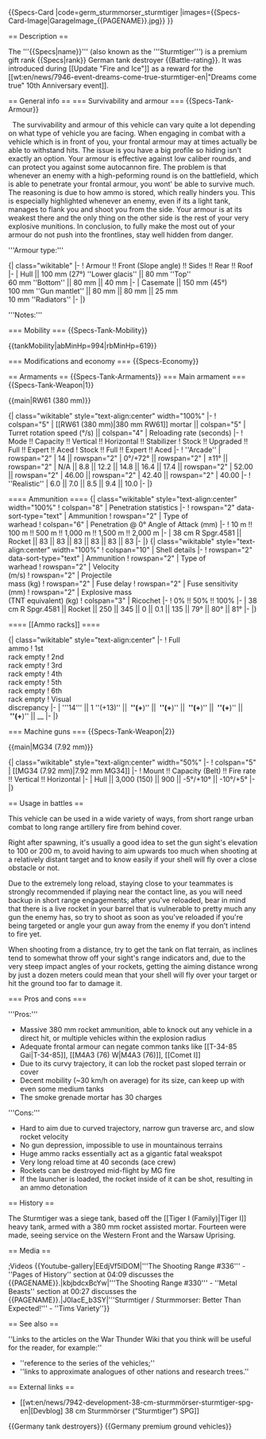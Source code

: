 {{Specs-Card
|code=germ_sturmmorser_sturmtiger
|images={{Specs-Card-Image|GarageImage_{{PAGENAME}}.jpg}}
}}

== Description ==
<!-- ''In the description, the first part should be about the history of the creation and combat usage of the vehicle, as well as its key features. In the second part, tell the reader about the ground vehicle in the game. Insert a screenshot of the vehicle, so that if the novice player does not remember the vehicle by name, he will immediately understand what kind of vehicle the article is talking about.'' -->
The '''{{Specs|name}}''' (also known as the '''Sturmtiger''') is a premium gift rank {{Specs|rank}} German tank destroyer {{Battle-rating}}. It was introduced during [[Update "Fire and Ice"]] as a reward for the [[wt:en/news/7946-event-dreams-come-true-sturmtiger-en|"Dreams come true" 10th Anniversary event]].

== General info ==
=== Survivability and armour ===
{{Specs-Tank-Armour}}
<!-- ''Describe armour protection. Note the most well protected and key weak areas. Appreciate the layout of modules as well as the number and location of crew members. Is the level of armour protection sufficient, is the placement of modules helpful for survival in combat? If necessary use a visual template to indicate the most secure and weak zones of the armour.'' -->
 <!--''Describe armour protection. Note the most well protected and key weak areas. Appreciate the layout of modules as well as the number and location of crew members. Is the level of armour protection sufficient, is the placement of modules helpful for survival in combat? If necessary use a visual template to indicate the most secure and weak zones of the armour.-->
The survivability and armour of this vehicle can vary quite a lot depending on what type of vehicle you are facing. When engaging in combat with a vehicle which is in front of you, your frontal armour may at times actually be able to withstand hits. The issue is you have a big profile so hiding isn't exactly an option. Your armour is effective against low caliber rounds, and can protect you against some autocannon fire. The problem is that whenever an enemy with a high-peforming round is on the battlefield, which is able to penetrate your frontal armour, you wont' be able to survive much. The reasoning is due to how ammo is stored, which really hinders you. This is especially highlighted whenever an enemy, even if its a light tank, manages to flank you and shoot you from the side. Your armour is at its weakest there and the only thing on the other side is the rest of your very explosive munitions. In conclusion, to fully make the most out of your armour do not push into the frontlines, stay well hidden from danger.

'''Armour type:''' <!-- The types of armour present on the vehicle and their general locations -->
<!-- Example: * Rolled homogeneous armour (Front, Side, Rear, Hull roof)
* Cast homogeneous armour (Turret, Transmission area) -->

{| class="wikitable"
|-
! Armour !! Front (Slope angle) !! Sides !! Rear !! Roof
|-
| Hull || 100 mm (27°) ''Lower glacis'' || 80 mm ''Top'' <br> 60 mm ''Bottom'' || 80 mm || 40 mm
|-
| Casemate || 150 mm (45°) <br> 100 mm ''Gun mantlet'' || 80 mm || 80 mm || 25 mm <br> 10 mm ''Radiators''
|-
|}

'''Notes:''' <!-- Any additional notes which the user needs to be aware of -->
<!-- Example: * Suspension wheels are 20 mm thick, tracks are 30 mm thick, and torsion bars are 60 mm thick. -->

=== Mobility ===
{{Specs-Tank-Mobility}}
<!-- ''Write about the mobility of the ground vehicle. Estimate the specific power and manoeuvrability, as well as the maximum speed forwards and backwards.'' -->

{{tankMobility|abMinHp=994|rbMinHp=619}}

=== Modifications and economy ===
{{Specs-Economy}}

== Armaments ==
{{Specs-Tank-Armaments}}
=== Main armament ===
{{Specs-Tank-Weapon|1}}
<!-- ''Give the reader information about the characteristics of the main gun. Assess its effectiveness in a battle based on the reloading speed, ballistics and the power of shells. Do not forget about the flexibility of the fire, that is how quickly the cannon can be aimed at the target, open fire on it and aim at another enemy. Add a link to the main article on the gun: <code><nowiki>{{main|Name of the weapon}}</nowiki></code>. Describe in general terms the ammunition available for the main gun. Give advice on how to use them and how to fill the ammunition storage.'' -->
{{main|RW61 (380 mm)}}

{| class="wikitable" style="text-align:center" width="100%"
|-
! colspan="5" | [[RW61 (380 mm)|380 mm RW61]] mortar || colspan="5" | Turret rotation speed (°/s) || colspan="4" | Reloading rate (seconds)
|-
! Mode !! Capacity !! Vertical !! Horizontal !! Stabilizer
! Stock !! Upgraded !! Full !! Expert !! Aced
! Stock !! Full !! Expert !! Aced
|-
! ''Arcade''
| rowspan="2" | 14 || rowspan="2" | 0°/+72° || rowspan="2" | ±11° || rowspan="2" | N/A || 8.8 || 12.2 || 14.8 || 16.4 || 17.4 || rowspan="2" | 52.00 || rowspan="2" | 46.00 || rowspan="2" | 42.40 || rowspan="2" | 40.00
|-
! ''Realistic''
| 6.0 || 7.0 || 8.5 || 9.4 || 10.0
|-
|}

==== Ammunition ====
{| class="wikitable" style="text-align:center" width="100%"
! colspan="8" | Penetration statistics
|-
! rowspan="2" data-sort-type="text" | Ammunition
! rowspan="2" | Type of<br>warhead
! colspan="6" | Penetration @ 0° Angle of Attack (mm)
|-
! 10 m !! 100 m !! 500 m !! 1,000 m !! 1,500 m !! 2,000 m
|-
| 38 cm R Spgr.4581 || Rocket || 83 || 83 || 83 || 83 || 83 || 83
|-
|}
{| class="wikitable" style="text-align:center" width="100%"
! colspan="10" | Shell details
|-
! rowspan="2" data-sort-type="text" | Ammunition
! rowspan="2" | Type of<br>warhead
! rowspan="2" | Velocity<br>(m/s)
! rowspan="2" | Projectile<br>mass (kg)
! rowspan="2" | Fuse delay
! rowspan="2" | Fuse sensitivity<br>(mm)
! rowspan="2" | Explosive mass<br>(TNT equivalent) (kg)
! colspan="3" | Ricochet
|-
! 0% !! 50% !! 100%
|-
| 38 cm R Spgr.4581 || Rocket || 250 || 345 || 0 || 0.1 || 135 || 79° || 80° || 81°
|-
|}

==== [[Ammo racks]] ====
<!-- [[File:Ammoracks_{{PAGENAME}}.png|right|thumb|x250px|[[Ammo racks]] of the {{PAGENAME}}]] -->
<!-- '''Last updated:''' -->
{| class="wikitable" style="text-align:center"
|-
! Full<br>ammo
! 1st<br>rack empty
! 2nd<br>rack empty
! 3rd<br>rack empty
! 4th<br>rack empty
! 5th<br>rack empty
! 6th<br>rack empty
! Visual<br>discrepancy
|-
| '''14''' || 1&nbsp;''(+13)'' || __&nbsp;''(+__)'' || __&nbsp;''(+__)'' || __&nbsp;''(+__)'' || __&nbsp;''(+__)'' || __&nbsp;''(+__)'' || __
|-
|}

=== Machine guns ===
{{Specs-Tank-Weapon|2}}
<!-- ''Offensive and anti-aircraft machine guns not only allow you to fight some aircraft but also are effective against lightly armoured vehicles. Evaluate machine guns and give recommendations on its use.'' -->
{{main|MG34 (7.92 mm)}}

{| class="wikitable" style="text-align:center" width="50%"
|-
! colspan="5" | [[MG34 (7.92 mm)|7.92 mm MG34]]
|-
! Mount !! Capacity (Belt) !! Fire rate !! Vertical !! Horizontal
|-
| Hull || 3,000 (150) || 900 || -5°/+10° || -10°/+5°
|-
|}

== Usage in battles ==
<!-- ''Describe the tactics of playing in the vehicle, the features of using vehicles in the team and advice on tactics. Refrain from creating a "guide" - do not impose a single point of view but instead give the reader food for thought. Describe the most dangerous enemies and give recommendations on fighting them. If necessary, note the specifics of the game in different modes (AB, RB, SB).'' -->
This vehicle can be used in a wide variety of ways, from short range urban combat to long range artillery fire from behind cover.

Right after spawning, it's usually a good idea to set the gun sight's elevation to 100 or 200 m, to avoid having to aim upwards too much when shooting at a relatively distant target and to know easily if your shell will fly over a close obstacle or not.

Due to the extremely long reload, staying close to your teammates is strongly recommended if playing near the contact line, as you will need backup in short range engagements; after you've reloaded, bear in mind that there is a live rocket in your barrel that is vulnerable to pretty much any gun the enemy has, so try to shoot as soon as you've reloaded if you're being targeted or angle your gun away from the enemy if you don't intend to fire yet.

When shooting from a distance, try to get the tank on flat terrain, as inclines tend to somewhat throw off your sight's range indicators and, due to the very steep impact angles of your rockets, getting the aiming distance wrong by just a dozen meters could mean that your shell will fly over your target or hit the ground too far to damage it.

=== Pros and cons ===
<!-- ''Summarise and briefly evaluate the vehicle in terms of its characteristics and combat effectiveness. Mark its pros and cons in a bulleted list. Try not to use more than 6 points for each of the characteristics. Avoid using categorical definitions such as "bad", "good" and the like - use substitutions with softer forms such as "inadequate" and "effective".'' -->

'''Pros:'''

* Massive 380 mm rocket ammunition, able to knock out any vehicle in a direct hit, or multiple vehicles within the explosion radius
* Adequate frontal armour can negate common tanks like [[T-34-85 Gai|T-34-85]], [[M4A3 (76) W|M4A3 (76)]], [[Comet I]]
* Due to its curvy trajectory, it can lob the rocket past sloped terrain or cover
* Decent mobility (~30 km/h on average) for its size, can keep up with even some medium tanks
* The smoke grenade mortar has 30 charges

'''Cons:'''

* Hard to aim due to curved trajectory, narrow gun traverse arc, and slow rocket velocity
* No gun depression, impossible to use in mountainous terrains
* Huge ammo racks essentially act as a gigantic fatal weakspot
* Very long reload time at 40 seconds (ace crew)
* Rockets can be destroyed mid-flight by MG fire
* If the launcher is loaded, the rocket inside of it can be shot, resulting in an ammo detonation

== History ==
<!-- ''Describe the history of the creation and combat usage of the vehicle in more detail than in the introduction. If the historical reference turns out to be too long, take it to a separate article, taking a link to the article about the vehicle and adding a block "/History" (example: <nowiki>https://wiki.warthunder.com/(Vehicle-name)/History</nowiki>) and add a link to it here using the <code>main</code> template. Be sure to reference text and sources by using <code><nowiki><ref></ref></nowiki></code>, as well as adding them at the end of the article with <code><nowiki><references /></nowiki></code>. This section may also include the vehicle's dev blog entry (if applicable) and the in-game encyclopedia description (under <code><nowiki>=== In-game description ===</nowiki></code>, also if applicable).'' -->
The Sturmtiger was a siege tank, based off the [[Tiger I (Family)|Tiger I]] heavy tank, armed with a 380 mm rocket assisted mortar. Fourteen were made, seeing service on the Western Front and the Warsaw Uprising. 

== Media ==
<!-- ''Excellent additions to the article would be video guides, screenshots from the game, and photos.'' -->

;Videos
{{Youtube-gallery|EEdjVf5IDOM|'''The Shooting Range #336''' - ''Pages of History'' section at 04:09 discusses the {{PAGENAME}}.|kbjbdcxBcYw|'''The Shooting Range #330''' - ''Metal Beasts'' section at 00:27 discusses the {{PAGENAME}}.|J0IacE_b3SY|'''Sturmtiger / Sturmmorser: Better Than Expected!''' - ''Tims Variety''}}

== See also ==
<!-- ''Links to the articles on the War Thunder Wiki that you think will be useful for the reader, for example:''
* ''reference to the series of the vehicles;''
* ''links to approximate analogues of other nations and research trees.'' -->
''Links to the articles on the War Thunder Wiki that you think will be useful for the reader, for example:''

* ''reference to the series of the vehicles;''
* ''links to approximate analogues of other nations and research trees.''

== External links ==
<!-- ''Paste links to sources and external resources, such as:''
* ''topic on the official game forum;''
* ''other literature.'' -->

* [[wt:en/news/7942-development-38-cm-sturmmörser-sturmtiger-spg-en|[Devblog] 38 cm Sturmmörser (“Sturmtiger”) SPG]]

{{Germany tank destroyers}}
{{Germany premium ground vehicles}}